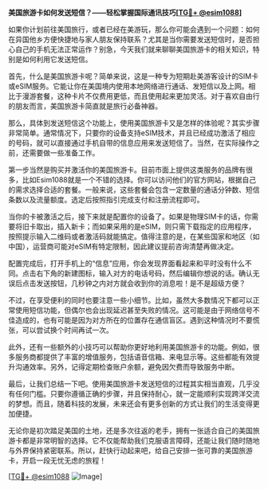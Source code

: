 **美国旅游卡如何发送短信？——轻松掌握国际通讯技巧[[TG💪+ @esim1088](https://t.me/s/esim1088)]**

如果你计划前往美国旅行，或者已经在美游玩，那么你可能会遇到一个问题：如何在异国他乡方便快捷地与家人朋友保持联系？尤其是当你需要发送短信时，是否担心自己的手机无法正常运作？别急，今天我们就来聊聊美国旅游卡的相关知识，特别是如何利用它发送短信。

首先，什么是美国旅游卡呢？简单来说，这是一种专为短期赴美游客设计的SIM卡或eSIM服务。它能让你在美国境内使用本地网络进行通话、发短信以及上网。相比于漫游套餐，这种卡片不仅费用更低，而且使用起来更加灵活。对于喜欢自由行的朋友而言，美国旅游卡简直就是旅行必备神器。

那么，具体到发送短信这个功能上，使用美国旅游卡又是怎样的体验呢？其实步骤非常简单。通常情况下，只要你的设备支持eSIM技术，并且已经成功激活了相应的号码，就可以直接通过手机自带的信息应用来发送短信了。当然，在实际操作之前，还需要做一些准备工作。

第一步当然是购买并激活你的美国旅游卡。目前市面上提供这类服务的品牌有很多，比如Esim1088就是一个不错的选择。你可以访问他们的官方网站，根据自己的需求选择合适的套餐。一般来说，这些套餐会包含一定数量的通话分钟数、短信条数以及流量额度。选定后按照指引完成支付和注册流程即可。

当你的卡被激活之后，接下来就是配置你的设备了。如果是物理SIM卡的话，你需要将旧卡取出，插入新卡；而如果采用的是eSIM，则只需下载指定的应用程序，按照提示输入二维码或者激活码就能搞定。值得注意的是，在某些国家和地区（如中国），运营商可能对eSIM有特定限制，因此建议提前咨询清楚再做决定。

配置完成后，打开手机上的“信息”应用，你会发现界面看起来和平时没有什么不同。点击右下角的新建图标，输入对方的电话号码，然后编辑你想说的话。确认无误后点击发送按钮，几秒钟之内对方就会收到你的消息啦！是不是超级方便？

不过，在享受便利的同时也要注意一些小细节。比如，虽然大多数情况下都可以正常使用短信功能，但偶尔也会出现延迟甚至失败的情况。这可能是由于网络信号不佳造成的，也有可能是因为对方所在的位置存在通信盲区。遇到这种情况时不要慌张，可以尝试换个时间再试一次。

此外，还有一些额外的小技巧可以帮助你更好地利用美国旅游卡的功能。例如，很多服务商都提供了丰富的增值服务，包括语音信箱、来电显示等。这些都能有效提升沟通效率。另外，记得定期检查账户余额，避免因欠费而导致服务中断。

最后，让我们总结一下吧。使用美国旅游卡发送短信的过程其实相当直观，几乎没有任何门槛。只要你遵循正确的步骤，并且保持耐心，就一定能顺利实现跨洋交流的梦想。而且，随着科技的发展，未来还会有更多创新的方式让我们的生活变得更加便捷。

无论你是初次踏足美国的土地，还是多次往返的老手，拥有一张适合自己的美国旅游卡都是非常明智的选择。它不仅能帮助我们克服语言障碍，还能让我们随时随地与外界保持紧密联系。所以，赶快行动起来吧，给自己安排一张可靠的美国旅游卡，开启一段无忧无虑的旅程！

[[TG💪+ @esim1088](https://t.me/s/esim1088) ![Image](https://i.postimg.cc/4NQfJmqS/Snipaste-2025-05-13-00-14-12.png)]